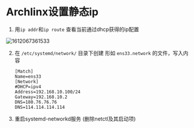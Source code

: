 # Archlinx设置静态ip



1. 用`ip addr`和`ip route` 查看当前通过dhcp获得的ip配置

![1612067361533](https://raw.githubusercontent.com/hurleychin/picgo/main/1612067361533.png)

2. 在 `/etc/systemd/network/` 目录下创建 形如 `ens33.network` 的文件，写入内容

   ```
   [Match]
   Name=ens33
   [Network]
   #DHCP=ipv4 
   Address=192.168.10.100/24
   Gateway=192.168.10.2
   DNS=180.76.76.76
   DNS=114.114.114.114
   
   ```

3. 重启systemd-networkd服务  (删除netctl及其启动项)